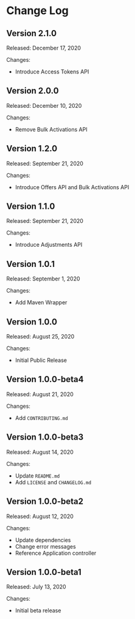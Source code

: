 # Change Log

## Version 2.1.0

Released: December 17, 2020

Changes:

* Introduce Access Tokens API

## Version 2.0.0

Released: December 10, 2020

Changes:

* Remove Bulk Activations API

## Version 1.2.0

Released: September 21, 2020

Changes:

* Introduce Offers API and Bulk Activations API

## Version 1.1.0

Released: September 21, 2020

Changes:

* Introduce Adjustments API

## Version 1.0.1

Released: September 1, 2020

Changes:

* Add Maven Wrapper

## Version 1.0.0

Released: August 25, 2020

Changes:

* Initial Public Release

## Version 1.0.0-beta4

Released: August 21, 2020

Changes:

* Add `CONTRIBUTING.md`

## Version 1.0.0-beta3

Released: August 14, 2020

Changes:

* Update `README.md`
* Add `LICENSE` and `CHANGELOG.md`

## Version 1.0.0-beta2

Released: August 12, 2020

Changes:

* Update dependencies
* Change error messages
* Reference Application controller

## Version 1.0.0-beta1

Released: July 13, 2020

Changes:

* Initial beta release